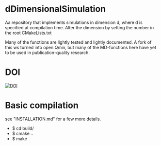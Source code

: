 # dDimensionalSimulation

Aa repository that implements simulations in dimension d, where d is specified
at compilation time. Alter the dimension by setting the number in the root CMakeLists.txt

Many of the functions are lightly tested and lightly documented. A fork of this ws turned into open Qmin, but many of the MD-functions here have yet to be used in publication-quality research.

# DOI
[![DOI](https://zenodo.org/badge/471405892.svg)](https://zenodo.org/badge/latestdoi/471405892)


# Basic compilation

see "INSTALLATION.md" for a few more details.

* $ cd build/
* $ cmake ..
* $ make
